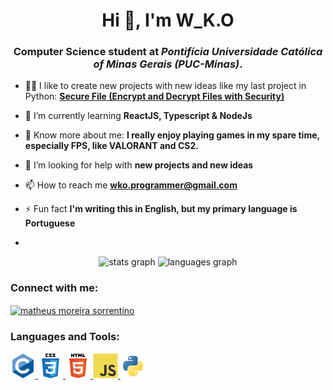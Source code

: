 <h1 align="center">Hi 👋, I'm W_K.O</h1>
<h3 align="center">Computer Science student at <i>Pontifícia Universidade Católica of Minas Gerais (PUC-Minas)</i>.</h3>


- 👨‍💻 I like to create new projects with new ideas like my last project in Python: <a href="https://github.com/WKO8/SecureFile">**Secure File (Encrypt and Decrypt Files with Security)**</a>

- 🌱 I’m currently learning **ReactJS, Typescript & NodeJs**

- 📄 Know more about me: **I really enjoy playing games in my spare time, especially FPS, like VALORANT and CS2.**

- 🤝 I’m looking for help with **new projects and new ideas**

- 📫 How to reach me **wko.programmer@gmail.com**

- ⚡ Fun fact **I'm writing this in English, but my primary language is Portuguese**
- 
<div align="center">
  <img src="https://github-readme-stats.vercel.app/api?hide_title=false&hide_rank=false&show_icons=true&include_all_commits=true&count_private=true&disable_animations=false&theme=tokyonight&locale=en&hide_border=false&username=WKO8" height="190" alt="stats graph" />
  <img src="https://github-readme-stats.vercel.app/api/top-langs?locale=en&hide_title=false&layout=compact&card_width=320&langs_count=5&theme=tokyonight&hide_border=false&username=WKO8" height="190" alt="languages graph" />
</div>

<h3 align="left">Connect with me:</h3>
<p align="left">
<a href="https://www.linkedin.com/in/matheus-moreira-sorrentino-a5899b1b0/" target="blank"><img align="center" src="https://raw.githubusercontent.com/rahuldkjain/github-profile-readme-generator/master/src/images/icons/Social/linked-in-alt.svg" alt="matheus moreira sorrentino" height="30" width="40" /></a>
</p>

<h3 align="left">Languages and Tools:</h3>
<p align="left"> <a href="https://www.cprogramming.com/" target="_blank" rel="noreferrer"> <img src="https://raw.githubusercontent.com/devicons/devicon/master/icons/c/c-original.svg" alt="c" width="40" height="40"/> </a> <a href="https://www.w3schools.com/css/" target="_blank" rel="noreferrer"> <img src="https://raw.githubusercontent.com/devicons/devicon/master/icons/css3/css3-original-wordmark.svg" alt="css3" width="40" height="40"/> </a> <a href="https://www.w3.org/html/" target="_blank" rel="noreferrer"> <img src="https://raw.githubusercontent.com/devicons/devicon/master/icons/html5/html5-original-wordmark.svg" alt="html5" width="40" height="40"/> </a> <a href="https://developer.mozilla.org/en-US/docs/Web/JavaScript" target="_blank" rel="noreferrer"> <img src="https://raw.githubusercontent.com/devicons/devicon/master/icons/javascript/javascript-original.svg" alt="javascript" width="40" height="40"/> </a> <a href="https://www.python.org" target="_blank" rel="noreferrer"> <img src="https://raw.githubusercontent.com/devicons/devicon/master/icons/python/python-original.svg" alt="python" width="40" height="40"/> </a> </p>
